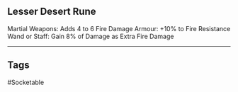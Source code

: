 ## Lesser Desert Rune
Martial Weapons: Adds 4 to 6 Fire Damage
Armour: +10% to Fire Resistance
Wand or Staff: Gain 8% of Damage as Extra Fire Damage

---
## Tags
#Socketable
